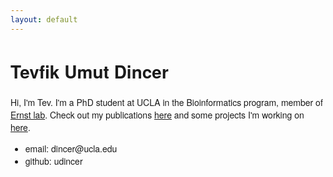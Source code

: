```yaml
---
layout: default
---
```


<div id="hello"></div>

# Tevfik Umut Dincer

Hi, I'm Tev. I'm a PhD student at UCLA in the Bioinformatics program, member of [Ernst lab](http://www.biolchem.ucla.edu/labs/ernst/). Check out my publications [here](http://www.ncbi.nlm.nih.gov/pubmed/?term=umut+dincer) and some projects I'm working on [here](https://github.com/udincer).

- email: <span style="unicode-bidi:bidi-override; direction: rtl;"> ude.alcu<span style="display:none">hello@there.com</span>@recnid </span>
- github: udincer

<div id="hello"></div>

<style>

    body {
        font-family: "Helvetica Neue", Helvetica, Arial, sans-serif;
    }

    .box {
        font: 0px sans-serif;
    }

    .box line,
    .box rect,
    .box circle {
        fill: #c9c9ff;
        stroke: #6666ff;
        stroke-width: 1.5px;
        opacity: 0.4;
    }

    .box .center {
        stroke-dasharray: 3,3;
    }

    .box .outlier {
        fill: none;
        stroke: #ccc;
    }

</style>

<script src="https://d3js.org/d3.v3.min.js"></script>
<script src="assets/box.js"></script>

<script>

    var margin = {top: 10, right: 5, bottom: 20, left: 5},
        width = 20 - margin.left - margin.right,
        height = 360 - margin.top - margin.bottom;

    var min = Infinity,
        max = -Infinity;

    var chart = d3.box()
        .whiskers(iqr(1.5))
        .width(width)
        .height(height);

    d3.csv("assets/data.csv", function(error, csv) {
        if (error) throw error;

        var data = [];

        csv.forEach(function(x) {
            var e = Math.floor(x.variable),
                s = Math.floor(x.value),
                d = data[e];
            if (!d) d = data[e] = [s];
            else d.push(s);
            if (s > max) max = s;
            if (s < min) min = s;
        });

        chart.domain([min, max]);

        var svg = d3.select("div#hello").selectAll("svg")
            .data(data)
            .enter().append("svg")
            .attr("class", "box")
            .attr("width", width + margin.left + margin.right)
            .attr("height", height + margin.bottom + margin.top)
            .append("g")
            .attr("transform", "translate(" + margin.left + "," + margin.top + ")")
            .call(chart);

        setInterval(function() {
            svg.datum(randomize).call(chart.duration(1000));
        }, 2000);
    });

    function randomize(d) {
        if (!d.randomizer) d.randomizer = randomizer(d);
        return d.map(d.randomizer);
    }

    function randomizer(d) {
        var k = d3.max(d) * .1;
        return function(d) {
            return Math.max(min, Math.min(max, d + k * (Math.random() - .5)));
        };
    }

    // Returns a function to compute the interquartile range.
    function iqr(k) {
        return function(d, i) {
            var q1 = d.quartiles[0],
                q3 = d.quartiles[2],
                iqr = (q3 - q1) * k,
                i = -1,
                j = d.length;
            while (d[++i] < q1 - iqr);
            while (d[--j] > q3 + iqr);
            return [i, j];
        };
    }

</script>
